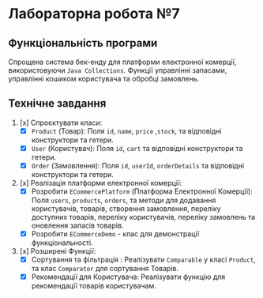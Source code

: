 # Лабораторна робота №7

## Функціональність програми

Спрощена система бек-енду для платформи електронної комерції, використовуючи `Java Collections`.
Функції управлінні запасами, управлінні кошиком користувача та обробці замовлень.

## Технічне завдання
1. [x] Спроєктувати класи:
    - [x] `Product` (Товар): Поля `id`, `name`, `price` ,`stock`, та відповідні конструктори та гетери.
    - [x] `User` (Користувач): Поля `id`, `cart` та відповідні конструктори та гетери.
    - [x] `Order` (Замовлення): Поля `id`, `userId`, `orderDetails` та відповідні конструктори та гетери.
2. [x] Реалізація платформи електронної комерції:
    - [x] Розробити `ECommercePlatform` (Платформа Електронної Комерції): Поля `users`, `products`, `orders`,
      та методи для додавання користувачів, товарів, створення замовлення, переліку доступних товарів, 
      переліку користувачів, переліку замовлень та оновлення запасів товарів.
    - [x] Розробити `ECommerceDemo` - клас для демонстрації функціональності.
3. [x] Розширені Функції:
    - [x] Сортування та фільтрація : Реалізувати `Comparable` у класі `Product`, та клас `Comparator` для сортування Товарів.
    - [x] Рекомендації для Користувача: Реалізувати функцію для рекомендації товарів користувачам.